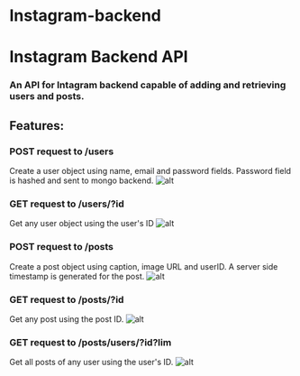 # Instagram-backend
# Instagram Backend API

### An API for Intagram backend capable of adding and retrieving users and posts.

## Features:

### POST request to /users

Create a user object using name, email and password fields.
Password field is hashed and sent to mongo backend.
![alt](./Readme/CreateUser.jpg)

### GET request to /users/?id

Get any user object using the user's ID
![alt](./Readme/GetUser.jpg)

### POST request to /posts

Create a post object using caption, image URL and userID.
A server side timestamp is generated for the post.
![alt](./Readme/CreatePost.jpg)

### GET request to /posts/?id

Get any post using the post ID.
![alt](./Readme/GetPost.jpg)

### GET request to /posts/users/?id?lim

Get all posts of any user using the user's ID.
![alt](./Readme/GetUserPost.jpg)

